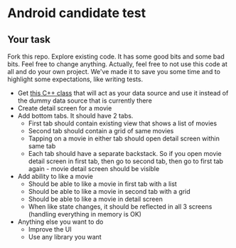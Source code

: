 # Android candidate test

## Your task

Fork this repo. Explore existing code. It has some good bits and some bad bits. Feel free to change anything. Actually, feel free to not use this code at all and do your own project. We've made it to save you some time and to highlight some expectations, like writing tests.

- Get [this C++ class](https://gist.github.com/uwjimmyxu/511e76914e280d502dca3f34bacdcfb1) that will act as your data source and use it instead of the dummy data source that is currently there
- Create detail screen for a movie
- Add bottom tabs. It should have 2 tabs.
    - First tab should contain existing view that shows a list of movies
    - Second tab should contain a grid of same movies
    - Tapping on a movie in either tab should open detail screen within same tab
    - Each tab should have a separate backstack. So if you open movie detail screen in first tab, then go to second tab, then go to first tab again - movie detail screen should be visible
- Add ability to like a movie
    - Should be able to like a movie in first tab with a list
    - Should be able to like a movie in second tab with a grid
    - Should be able to like a movie in detail screen
    - When like state changes, it should be reflected in all 3 screens (handling everything in memory is OK)
- Anything else you want to do
    - Improve the UI
    - Use any library you want
